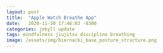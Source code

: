 ```yaml
---
layout: post
title:  "Apple Watch Breathe App"
date:   2020-11-30 17:46:03 -0300
categories: jekyll update
tags: mindfulness jiujitsu discipline breathing
image: /assets/img/biernacki_base_posture_structure.png
---
```

